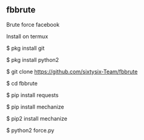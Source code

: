 ## fbbrute

Brute force facebook

Install on termux

$ pkg install git

$ pkg install python2

$ git clone https://github.com/sixtysix-Team/fbbrute

$ cd fbbrute

$ pip install requests

$ pip install mechanize

$ pip2 install mechanize

$ python2 force.py

